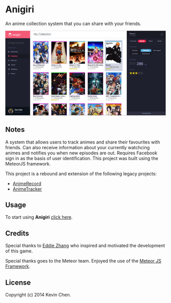 Anigiri
=======

An anime collection system that you can share with your friends.

![alt='promo.jpg'](promo.jpg)

Notes
------------
A system that allows users to track animes and share their favourites with friends. Can also receive information about your currently watchcing animes and notifies you when new episodes are out. Requires Facebook sign in as the basis of user identification. This project was built using the MeteorJS framework. 

This project is a rebound and extension of the following legacy projects:
+ [AnimeRecord](https://github.com/k39chen/AnimeRecord)
+ [AnimeTracker](https://github.com/k39chen/AnimeTracker)

Usage
------------
To start using **Anigiri** [click here](http://anigiri.meteor.com/).

Credits
-------------
Special thanks to [Eddie Zhang](https://github.com/Mrez95) who inspired and motivated the development of this game.

Special thanks goes to the Meteor team. Enjoyed the use of the [Meteor JS Framework](http://www.meteor.com/).

License
-------------
Copyright (c) 2014 Kevin Chen.

